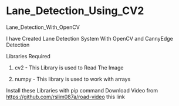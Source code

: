 # Lane_Detection_Using_CV2

Lane_Detection_With_OpenCV

I have Created Lane Detection System With OpenCV and CannyEdge Detection

Libraries Required

1. cv2 - This Library is used to Read The Image

2. numpy - This library is used to work with arrays

Install these Libraries with pip command Download Video from https://github.com/rslim087a/road-video this link

